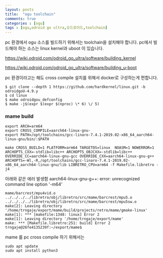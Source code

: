 ```yaml
---
layout: posts
title:  "ogu toolchain"
comments: true
categories : [ogu]
tags : [ogu,odroid go ultra,오드로이드,toolchain]
---
```


pc 환경에서 ogu 소스를 빌드하기 위해서는 toolchain을 설치해야 합니다.
pc에서 빌드해야 하는 소스는 linux kernel과 uboot 이 있습니다.

https://wiki.odroid.com/odroid_go_ultra/software/building_kernel

https://wiki.odroid.com/odroid_go_ultra/software/building_u-boot

pc 환경이라고는 해도 cross compile 설치를 위해서 docker로 구성하는게 편합니다.


    $ git clone --depth 1 https://github.com/hardkernel/linux.git -b odroidgoU-4.9.y
    $ cd linux
    $ make odroidgou_defconfig
    $ make -j$(expr $(expr $(nproc) \* 6) \/ 5)


### mame build

    export ARCH=arm64
    export CROSS_COMPILE=aarch64-linux-gnu-
    export PATH=/opt/toolchains/gcc-linaro-7.4.1-2019.02-x86_64_aarch64-linux-gnu/bin/:$PATH

    make CROSS_BUILD=1 PLATFORM=arm64 TARGETOS=linux  NOASM=1 NOWERROR=1 ARCHOPTS_CXX=-stdlib=libc++ ARCHOPTS_OBJCXX=-stdlib=libc++ OVERRIDE_CC=aarch64-linux-gnu-gcc OVERRIDE_CXX=aarch64-linux-gnu-g++ ARCHOPTS=-Wl,-R,/opt/toolchains/gcc-linaro-7.4.1-2019.02-x86_64_aarch64-linux-gnu/lib LIBRETRO_CPU=arm64 -f Makefile.libretro -j4

아래와 같은 에러 발생함
aarch64-linux-gnu-g++: error: unrecognized command line option '-m64'

    mame/barcrest/mpu4vid.o ../../../../libretro/obj/libretro/src/mame/barcrest/mpu5.o ../../../../libretro/obj/libretro/src/mame/barcrest/mpu5sw.o
    make[2]: Leaving directory '/home/trngaje/export/mame/build/projects/retro/mame/gmake-linux'
    make[1]: *** [makefile:1348: linux] Error 2
    make[1]: Leaving directory '/home/trngaje/export/mame'
    make: *** [Makefile.libretro:251: build] Error 2
    trngaje@26fe4135239f:~/export/mame$

mame 를 pc cross compile 하기 위해서는

    sudo apt update
    sudo apt install python3
